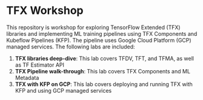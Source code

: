 # TFX Workshop

This repository is workshop for exploring TensorFlow Extended (TFX) libraries and implementing ML training pipelines using TFX Components and Kubeflow Pipelines (KFP). The pipeline uses Google Cloud Platform (GCP) managed services. The following labs are included:

1. **TFX libraries deep-dive**: This lab covers TFDV, TFT, and TFMA, as well as TF Estimator API
2. **TFX Pipeline walk-through**: This lab covers TFX Components and ML Metadata
3. **TFX with KFP on GCP**: This lab covers deploying and running TFX with KFP and using GCP managed services
